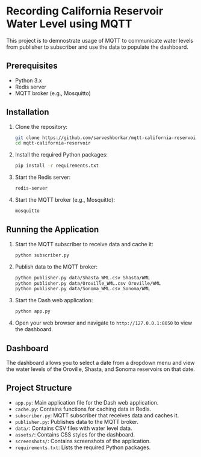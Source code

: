 # Recording California Reservoir Water Level using MQTT

This project is to demnostrate usage of MQTT to communicate water levels from publisher to subscriber and use the data to populate the dashboard.

## Prerequisites

- Python 3.x
- Redis server
- MQTT broker (e.g., Mosquitto)

## Installation

1. Clone the repository:
    ```sh
    git clone https://github.com/sarveshborkar/mqtt-california-reservoir.git
    cd mqtt-california-reservoir
    ```

2. Install the required Python packages:
    ```sh
    pip install -r requirements.txt
    ```

3. Start the Redis server:
    ```sh
    redis-server
    ```

4. Start the MQTT broker (e.g., Mosquitto):
    ```sh
    mosquitto
    ```

## Running the Application

1. Start the MQTT subscriber to receive data and cache it:
    ```sh
    python subscriber.py
    ```

2. Publish data to the MQTT broker:
    ```sh
    python publisher.py data/Shasta_WML.csv Shasta/WML
    python publisher.py data/Oroville_WML.csv Oroville/WML
    python publisher.py data/Sonoma_WML.csv Sonoma/WML
    ```

3. Start the Dash web application:
    ```sh
    python app.py
    ```

4. Open your web browser and navigate to `http://127.0.0.1:8050` to view the dashboard.

## Dashboard

The dashboard allows you to select a date from a dropdown menu and view the water levels of the Oroville, Shasta, and Sonoma reservoirs on that date.

## Project Structure

- `app.py`: Main application file for the Dash web application.
- `cache.py`: Contains functions for caching data in Redis.
- `subscriber.py`: MQTT subscriber that receives data and caches it.
- `publisher.py`: Publishes data to the MQTT broker.
- `data/`: Contains CSV files with water level data.
- `assets/`: Contains CSS styles for the dashboard.
- `screenshots/`: Contains screenshots of the application.
- `requirements.txt`: Lists the required Python packages.
